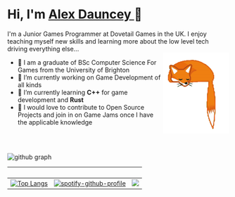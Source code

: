 
<!--
**Shylexx/Shylexx** is a ✨ _special_ ✨ repository because its `README.md` (this file) appears on your GitHub profile.

Here are some ideas to get you started:

- 🔭 I’m currently working on ...
- 🌱 I’m currently learning ...
- 👯 I’m looking to collaborate on ...
- 🤔 I’m looking for help with ...
- 💬 Ask me about ...
- 📫 How to reach me: ...
- 😄 Pronouns: ...
- ⚡ Fun fact: ...
-->

<h1>Hi, I'm <a  href="https://github.com/Shylexx/">Alex Dauncey </a> 👋 </h1>

I'm a Junior Games Programmer at Dovetail Games in the UK. I enjoy teaching myself new skills and learning more about the low level tech driving everything else... <br>
<img src="foxwag-nobg-cropped.gif" width="150" height="185" align="right">

- 📜 I am a graduate of BSc Computer Science For Games from the University of Brighton 
- 🔭 I’m currently working on Game Development of all kinds
- 🌱 I’m currently learning **C++** for game development and **Rust**
- 💬 I would love to contribute to Open Source Projects and join in on Game Jams once I have the applicable knowledge

<br>

<br>

![github graph](https://activity-graph.herokuapp.com/graph?username=shylexx&theme=react-dark)

&nbsp;             |  &nbsp; | &nbsp;
:-------------------------:|:----------------------------------------------------:|:-------------:
[![Top Langs](https://github-readme-stats.vercel.app/api/top-langs/?username=Shylexx&count_private=true&theme=dark)](https://github.com/Shylexx/)  |  [![spotify-github-profile](https://spotify-github-profile.vercel.app/api/view?uid=21hs7w4szqul5yoyestomcd7y&cover_image=true&theme=default&bar_color=53b14f&bar_color_cover=false)](https://spotify-github-profile.vercel.app/api/view?uid=21hs7w4szqul5yoyestomcd7y&redirect=true) | <img src = "https://github-readme-stats.vercel.app/api?username=shylexx&show_icons=true&theme=dark" width = 500>
  


